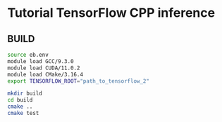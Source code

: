 # Tutorial TensorFlow CPP inference

## BUILD

```bash
source eb.env
module load GCC/9.3.0
module load CUDA/11.0.2
module load CMake/3.16.4
export TENSORFLOW_ROOT="path_to_tensorflow_2"

mkdir build
cd build
cmake ..
cmake test
```